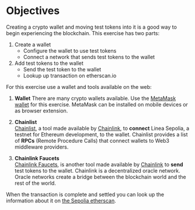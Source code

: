 # Objectives

Creating a crypto wallet and moving test tokens into it is a good way to begin experiencing the blockchain.  This exercise has two parts:

1. Create a wallet
    * Configure the wallet to use test tokens
    * Connect a network that sends test tokens to the wallet
2. Add test tokens to the wallet
    * Send the test token to the wallet
    * Lookup up transaction on etherscan.io

For this exercise use a wallet and tools available on the web:

1. **Wallet** 
There are many crypto wallets available.  Use the [MetaMask wallet](https://support.metamask.io/getting-started/getting-started-with-metamask/) for this exercise. MetaMask can be installed on mobile devices or as browser extension.  

2. **Chainlist**  
[Chainlist](https://chainid.network/), a tool made available by [Chainlink](https://chain.link/), to **connect** Linea Sepolia, a testnet for Ethereum development, to the wallet. Chainlist provides a list of **RPCs** (Remote Procedure Calls) that connect wallets to Web3 middleware providers.

3. **Chainlink Faucets**  
[Chainlink Faucets](https://faucets.chain.link/), is another tool made available by [Chainlink](https://chain.link/) to **send** test tokens to the wallet. Chainlink is a decentralized oracle network.  Oracle networks create a bridge between the blockchain world and the rest of the world. 

When the transaction is complete and settled you can look up the information about it on [the Sepolia etherscan](https://sepolia.etherscan.io).





